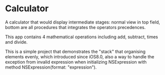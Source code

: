 # Calculator
A calculator that would display intermediate stages: normal view in top field, bottom are all procedures that integrates the
operators precedences.

This app contains 4 mathematical operations including add, subtract, times and divide.

This is a simple project that demonstrates the "stack" that organising elements evenly, which introduced since iOS8.0, also
a way to handle the exception from invalid expression when initializing NSExpression 
with method NSExpression(format: "expression").

